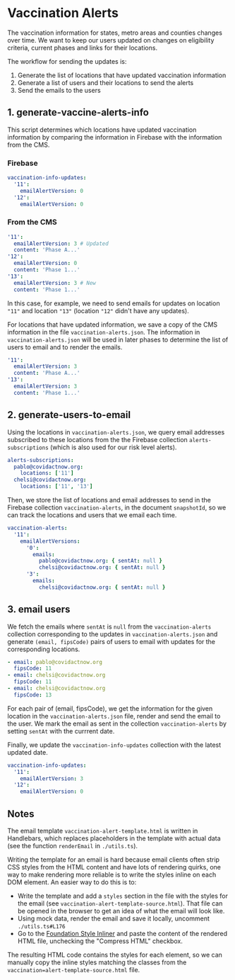 # Vaccination Alerts

The vaccination information for states, metro areas and counties changes over time. We want to keep our users updated on changes on eligibility criteria, current phases and links for their locations.

The workflow for sending the updates is:

1. Generate the list of locations that have updated vaccination information
2. Generate a list of users and their locations to send the alerts
3. Send the emails to the users

## 1. generate-vaccine-alerts-info

This script determines which locations have updated vaccination information by comparing the information in Firebase with the information from the CMS.

### Firebase

```yaml
vaccination-info-updates:
  '11':
    emailAlertVersion: 0
  '12':
    emailAlertVersion: 0
```

### From the CMS

```yaml
'11':
  emailAlertVersion: 3 # Updated
  content: 'Phase A...'
'12':
  emailAlertVersion: 0
  content: 'Phase 1...'
'13':
  emailAlertVersion: 3 # New
  content: 'Phase 1...'
```

In this case, for example, we need to send emails for updates on location `"11"` and location `"13"` (location `"12"` didn't have any updates).

For locations that have updated information, we save a copy of the CMS information in the file `vaccination-alerts.json`. The information in `vaccination-alerts.json` will be used in later phases to determine the list of users to email and to render the emails.

```yaml
'11':
  emailAlertVersion: 3
  content: 'Phase A...'
'13':
  emailAlertVersion: 3
  content: 'Phase 1...'
```

## 2. generate-users-to-email

Using the locations in `vaccination-alerts.json`, we query email addresses subscribed to these locations from the the Firebase collection `alerts-subscriptions` (which is also used for our risk level alerts).

```yaml
alerts-subscriptions:
  pablo@covidactnow.org:
    locations: ['11']
  chelsi@covidactnow.org:
    locations: ['11', '13']
```

Then, we store the list of locations and email addresses to send in the Firebase collection `vaccination-alerts`, in the document `snapshotId`, so we can track the locations and users that we email each time.

```yaml
vaccination-alerts:
  '11':
    emailAlertVersions:
      '0':
        emails:
          pablo@covidactnow.org: { sentAt: null }
          chelsi@covidactnow.org: { sentAt: null }
      '3':
        emails:
          chelsi@covidactnow.org: { sentAt: null }
```

## 3. email users

We fetch the emails where `sentAt` is `null` from the `vaccination-alerts` collection corresponding to the updates in `vaccination-alerts.json` and generate `(email, fipsCode)` pairs of users to email with updates for the corresponding locations.

```yaml
- email: pablo@covidactnow.org
  fipsCode: 11
- email: chelsi@covidactnow.org
  fipsCode: 11
- email: chelsi@covidactnow.org
  fipsCode: 13
```

For each pair of (email, fipsCode), we get the information for the given location in the `vaccination-alerts.json` file, render and send the email to the user. We mark the email as sent in the collection `vaccination-alerts` by setting `sentAt` with the currrent date.

Finally, we update the `vaccination-info-updates` collection with the latest updated date.

```yaml
vaccination-info-updates:
  '11':
    emailAlertVersion: 3
  '12':
    emailAlertVersion: 0
```

## Notes

The email template `vaccination-alert-template.html` is written in Handlebars, which replaces placeholders in the template with actual data (see the function `renderEmail` in `./utils.ts`).

Writing the template for an email is hard because email clients often strip CSS styles from the HTML content and have lots of rendering quirks, one way to make rendering more reliable is to write the styles inline on each DOM element. An easier way to do this is to:

- Write the template and add a `styles` section in the file with the styles for the email (see `vaccination-alert-template-source.html`). That file can be opened in the browser to get an idea of what the email will look like.
- Using mock data, render the email and save it locally, uncomment `./utils.ts#L176`
- Go to the [Foundation Style Inliner](https://get.foundation/emails/inliner.html) and paste the content of the rendered HTML file, unchecking the "Compress HTML" checkbox.

The resulting HTML code contains the styles for each element, so we can manually copy the inline styles matching the classes from the `vaccination=alert-template-source.html` file.
